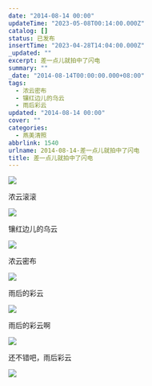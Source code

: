 ```yaml
---
date: "2014-08-14 00:00"
updateTime: "2023-05-08T00:14:00.000Z"
catalog: []
status: 已发布
insertTime: "2023-04-28T14:04:00.000Z"
_updated: ""
excerpt: 差一点儿就拍中了闪电
summary: ""
_date: "2014-08-14T00:00:00.000+08:00"
tags:
  - 浓云密布
  - 镶红边儿的乌云
  - 雨后彩云
updated: "2014-08-14 00:00"
cover: ""
categories:
  - 燕美清照
abbrlink: 1540
urlname: 2014-08-14-差一点儿就拍中了闪电
title: 差一点儿就拍中了闪电
---
```


![](https://image.bmqy.net/upload/FpTcepqgtFUjCZRkIkmrH0izCxqi.jpg)

浓云滚滚

![](https://image.bmqy.net/upload/FsPP2ADtjZu1QiAsoQUIMjiIAT3W.jpg)

镶红边儿的乌云

![](https://image.bmqy.net/upload/Fn-dgbMV3b4io41fNDDN7I4lSvjC.jpg)

浓云密布

![](https://image.bmqy.net/upload/Frl6UMdqoauTib60MyssZxKAH1kX.jpg)

雨后的彩云

![](https://image.bmqy.net/upload/FtiW7Nd97Cm0a-_AZKqVF_z92ZNw.jpg)

雨后的彩云啊

![](https://image.bmqy.net/upload/FtJ4cBZs_oIsUuyGI_yozdy2yIl8.jpg)

还不错吧，雨后彩云

![](https://image.bmqy.net/upload/Flz1MuloSgNDVJ7fTBEWzwMEmcky.jpg)
